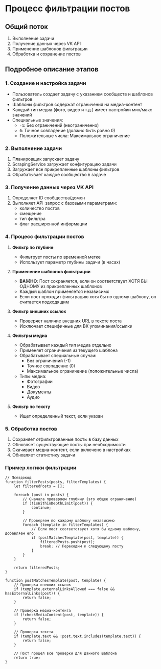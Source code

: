 # Процесс фильтрации постов

## Общий поток
1. Выполнение задачи
2. Получение данных через VK API
3. Применение шаблонов фильтрации
4. Обработка и сохранение постов

## Подробное описание этапов

### 1. Создание и настройка задачи
- Пользователь создает задачу с указанием сообществ и шаблонов фильтров
- Шаблоны фильтров содержат ограничения на медиа-контент
- Каждый тип медиа (фото, видео и т.д.) имеет настройки мин/макс значений
- Специальные значения:
  - `-1`: Без ограничений (неограниченно)
  - `0`: Точное совпадение (должно быть ровно 0)
  - Положительные числа: Максимальное ограничение

### 2. Выполнение задачи
1. Планировщик запускает задачу
2. ScrapingService загружает конфигурацию задачи
3. Загружает все прикрепленные шаблоны фильтров
4. Обрабатывает каждое сообщество в задаче

### 3. Получение данных через VK API
1. Определяет ID сообщества/домен
2. Выполняет API-запрос с базовыми параметрами:
   - количество постов
   - смещение
   - тип фильтра
   - флаг расширенной информации

### 4. Процесс фильтрации постов
1. **Фильтр по глубине**
   - Фильтрует посты по временной метке
   - Использует параметр глубины задачи (в часах)

2. **Применение шаблонов фильтрации**
   - **ВАЖНО**: Пост сохраняется, если он соответствует ХОТЯ БЫ ОДНОМУ из прикрепленных шаблонов
   - Каждый шаблон применяется независимо
   - Если пост проходит фильтрацию хотя бы по одному шаблону, он считается подходящим

3. **Фильтр внешних ссылок**
   - Проверяет наличие внешних URL в тексте поста
   - Исключает специфичные для ВК упоминания/ссылки

4. **Фильтры медиа**
   - Обрабатывает каждый тип медиа отдельно
   - Применяет ограничения из текущего шаблона
   - Обрабатывает специальные случаи:
     - Без ограничений (-1)
     - Точное совпадение (0)
     - Максимальное ограничение (положительные числа)
   - Типы медиа:
     - Фотографии
     - Видео
     - Документы
     - Аудио

5. **Фильтр по тексту**
   - Ищет определенный текст, если указан

### 5. Обработка постов
1. Сохраняет отфильтрованные посты в базу данных
2. Обновляет существующие посты при необходимости
3. Скачивает медиа-контент, если включено в настройках
4. Обновляет статистику задачи

### Пример логики фильтрации
```
// Псевдокод
function filterPosts(posts, filterTemplates) {
    let filteredPosts = [];
    
    foreach (post in posts) {
        // Сначала проверяем глубину (это общее ограничение)
        if (!isWithinDepthLimit(post)) {
            continue;
        }
        
        // Проверяем по каждому шаблону независимо
        foreach (template in filterTemplates) {
            // Если пост соответствует хотя бы одному шаблону, добавляем его
            if (postMatchesTemplate(post, template)) {
                filteredPosts.push(post);
                break; // Переходим к следующему посту
            }
        }
    }
    
    return filteredPosts;
}

function postMatchesTemplate(post, template) {
    // Проверка внешних ссылок
    if (template.externalLinksAllowed === false && hasExternalLinks(post)) {
        return false;
    }
    
    // Проверка медиа-контента
    if (!checkMediaContent(post, template)) {
        return false;
    }
    
    // Проверка текста
    if (template.text && !post.text.includes(template.text)) {
        return false;
    }
    
    // Пост прошел все проверки для данного шаблона
    return true;
}
